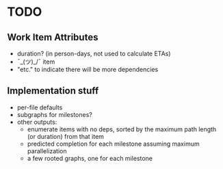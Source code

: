 # TODO

## Work Item Attributes

 * duration? (in person-days, not used to calculate ETAs)
 * ¯\_(ツ)_/¯ item
 * "etc." to indicate there will be more dependencies

## Implementation stuff

 * per-file defaults
 * subgraphs for milestones?
 * other outputs:
   * enumerate items with no deps, sorted by the maximum path length (or duration) from that item
   * predicted completion for each milestone assuming maximum parallelization
   * a few rooted graphs, one for each milestone
